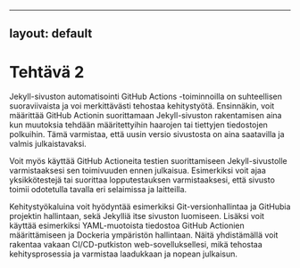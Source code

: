 
---
layout: default
---
<!DOCTYPE html>
<html>
<head>
    <title>GitHub Pages Sivuni</title>


</head>
<body>
    <h1>Tehtävä 2</h1>
 <p>
 Jekyll-sivuston automatisointi GitHub Actions -toiminnoilla on suhteellisen suoraviivaista ja voi merkittävästi tehostaa kehitystyötä. Ensinnäkin, voit määrittää GitHub Actionin suorittamaan Jekyll-sivuston rakentamisen aina kun muutoksia tehdään määritettyihin haarojen tai tiettyjen tiedostojen polkuihin. Tämä varmistaa, että uusin versio sivustosta on aina saatavilla ja valmis julkaistavaksi.

Voit myös käyttää GitHub Actioneita testien suorittamiseen Jekyll-sivustolle varmistaaksesi sen toimivuuden ennen julkaisua. Esimerkiksi voit ajaa yksikkötestejä tai suorittaa lopputestauksen varmistaaksesi, että sivusto toimii odotetulla tavalla eri selaimissa ja laitteilla.

Kehitystyökaluina voit hyödyntää esimerkiksi Git-versionhallintaa ja GitHubia projektin hallintaan, sekä Jekylliä itse sivuston luomiseen. Lisäksi voit käyttää esimerkiksi YAML-muotoista tiedostoa GitHub Actionien määrittämiseen ja Dockeria ympäristön hallintaan. Näitä yhdistämällä voit rakentaa vakaan CI/CD-putkiston web-sovelluksellesi, mikä tehostaa kehitysprosessia ja varmistaa laadukkaan ja nopean julkaisun.
 </p>  
         
</body>
</html>
